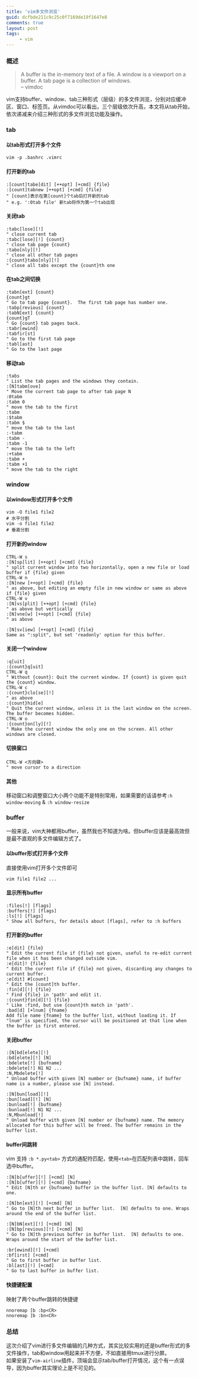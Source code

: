 ```yaml
---
title: 'vim多文件浏览'
guid: dcfbde211c9c25c0f7169de19f1647e8
comments: true
layout: post
tags:
     - vim
---
```


### 概述
> A buffer is the in-memory text of a file. A window is a viewport on a buffer. A tab page is a collection of windows.   
> – vimdoc

vim支持buffer、window、tab三种形式（层级）的多文件浏览，分别对应缓冲区、窗口、标签页。从vimdoc可以看出，三个层级依次升高，本文将从tab开始，依次递减来介绍三种形式的多文件浏览功能及操作。

### tab
#### 以tab形式打开多个文件
``` shell
vim -p .bashrc .vimrc
```

#### 打开新的tab
``` vim
:[count]tabe[dit] [++opt] [+cmd] {file}
:[count]tabnew [++opt] [+cmd] {file}
" [count]表示在第[count]个tab后打开新的tab
" e.g. ':0tab file' 新tab将作为第一个tab出现
```

#### 关闭tab
``` vim
:tabc[lose][!]
" close current tab
:tabc[lose][!] {count}
" close tab page {count}
:tabo[nly][!]
" close all other tab pages
:{count}tabo[nly][!]
" close all tabs except the {count}th one
```

#### 在tab之间切换
``` vim
:tabn[ext] {count}
{count}gt
" Go to tab page {count}.  The first tab page has number one.
:tabp[revious] {count}
:tabN[ext] {count}
{count}gT
" Go {count} tab pages back.
:tabr[ewind]
:tabfir[st]
" Go to the first tab page
:tabl[ast]
" Go to the last page
```

#### 移动tab
``` vim
:tabs
" List the tab pages and the windows they contain.
:[N]tabm[ove]
" Move the current tab page to after tab page N
:0tabm
:tabm 0
" move the tab to the first
:tabm
:$tabm
:tabm $
" move the tab to the last
:-tabm
:tabm -
:tabm -1
" move the tab to the left
:+tabm
:tabm +
:tabm +1
" move the tab to the right
```

### window
#### 以window形式打开多个文件
``` shell
vim -O file1 file2
# 水平分割
vim -o file1 file2
# 垂直分割
```

#### 打开新的window
``` vim
CTRL-W s
:[N]sp[lit] [++opt] [+cmd] {file}
" split current window into two horizontally, open a new file or load buffer if {file} given
CTRL-W n
:[N]new [++opt] [+cmd] {file}
" as above, but editing an empty file in new window or same as above if {file} given
CTRL-W v
:[N]vs[plit] [++opt] [+cmd] {file}
" as above but vertically
:[N]vne[w] [++opt] [+cmd] {file}
" as above

:[N]sv[iew] [++opt] [+cmd] {file}
Same as ":split", but set 'readonly' option for this buffer.
```

#### 关闭一个window
``` vim
:q[uit]
:{count}q[uit]
CTRL-W q
" Without {count}: Quit the current window. If {count} is given quit the {count} window.
CTRL-W c
:{count}clo[se][!]
" as above
:{count}hid[e]
" Quit the current window, unless it is the last window on the screen. The buffer becomes hidden.
CTRL-W o
:{count}on[ly][!]
" Make the current window the only one on the screen. All other windows are closed.
```

#### 切换窗口
``` vim
CTRL-W <方向键>
" move cursor to a direction
```

#### 其他
移动窗口和调整窗口大小两个功能不是特别常用，如果需要的话请参考`:h window-moving` & `:h window-resize`

### buffer
一般来说，vim大神都用buffer，虽然我也不知道为啥。但buffer应该是最高效但是最不直观的多文件编辑方式了。

#### 以buffer形式打开多个文件
直接使用vim打开多个文件即可

``` shell
vim file1 file2 ...
```

#### 显示所有buffer
``` vim
:files[!] [flags]
:buffers[!] [flags]
:ls[!] [flags]
" Show all buffers, for details about [flags], refer to :h buffers
```

#### 打开新的buffer
``` vim
:e[dit] {file}
" Edit the current file if {file} not given, useful to re-edit current file when it has been changed outside vim.
:e[dit]! {file}
" Edit the current file if {file} not given, discarding any changes to current buffer.
:e[dit] #[count]
" Edit the [count]th buffer.
:fin[d][!] {file}
" Find {file} in 'path' and edit it.
:{count}fin[d][!] {file}
" Like :find, but use {count}th match in 'path'.
:bad[d] [+lnum] {fname}
Add file name {fname} to the buffer list, without loading it. If "lnum" is specified, the cursor will be positioned at that line when the buffer is first entered.
```

#### 关闭buffer
``` vim
:[N]bd[elete][!]
:bd[elete][!] [N]
:bdelete[!] {bufname}
:bdelete[!] N1 N2 ...
:N,Mbdelete[!]
" Unload buffer with given [N] number or {bufname} name, if buffer name is a number, please use [N] instead.

:[N]bun[load][!]
:bun[load][!] [N]
:bunload[!] {bufname}
:bunload[!] N1 N2 ...
:N,Mbunload[!]
" Unload buffer with given [N] number or {bufname} name. The memory allocated for this buffer will be freed. The buffer remains in the buffer list.
```

#### buffer间跳转
vim 支持 `:b *.py<tab>` 方式的通配符匹配，使用`<tab>`在匹配列表中跳转，回车选中buffer。

``` vim
:[N]b[uffer][!] [+cmd] [N]
:[N]b[uffer][!] [+cmd] {bufname}
" Edit [N]th or {bufname} buffer in the buffer list. [N] defaults to one.

:[N]bn[ext][!] [+cmd] [N]
" Go to [N]th next buffer in buffer list.  [N] defaults to one. Wraps around the end of the buffer list.

:[N]bN[ext][!] [+cmd] [N]
:[N]bp[revious][!] [+cmd] [N]
" Go to [N]th previous buffer in buffer list.  [N] defaults to one. Wraps around the start of the buffer list.

:br[ewind][!] [+cmd]
:bf[irst] [+cmd]
" Go to first buffer in buffer list.
:bl[ast][!] [+cmd]
" Go to last buffer in buffer list.
```

#### 快捷键配置
映射了两个buffer跳转的快捷键  

``` vim
nnoremap [b :bp<CR>
nnoremap ]b :bn<CR>
```

### 总结
这次介绍了vim进行多文件编辑的几种方式，其实比较实用的还是buffer形式的多文件操作，tab和window用起来并不方便，不如直接用tmux进行分屏。  
如果安装了`vim-airline`插件，顶端会显示tab/buffer打开情况，这个有一点误导，因为buffer其实理论上是不可见的。